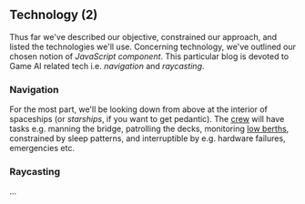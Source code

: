 ## Technology (2)

Thus far we've described our objective, constrained our approach, and listed the technologies we'll use.
Concerning technology, we've outlined our chosen notion of _JavaScript component_.
This particular blog is devoted to Game AI related tech i.e. _navigation_ and _raycasting_.

### Navigation

<!-- __TODO__
- Rodney Brooks layers.
- Navigation based Game AI.
- Corner-wrapped Pathfinding only provides part of the 
- No physics engine -->

For the most part, we'll be looking down from above at the interior of spaceships (or _starships_, if you want to get pedantic).
The [crew](https://wiki.travellerrpg.com/Crew) will have tasks e.g. manning the bridge, patrolling the decks, monitoring [low berths](https://wiki.travellerrpg.com/Low_Passage), constrained by sleep patterns, and interruptible by e.g. hardware failures, emergencies etc. 

<!-- Pathfinding is central to Game AI.
Our NPCs need to move realistically e.g. they cannot move through walls, windows or locked doors. -->

<div
  class="tabs"
  height="400"
  enabled="true"
  tabs="[
     { key: 'component', filepath: 'nav/NavDemo' },
   ]"
></div>

### Raycasting

...
